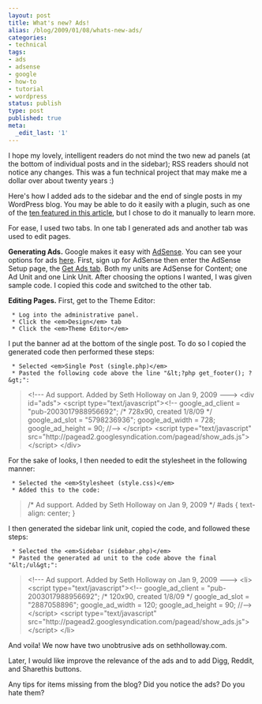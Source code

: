 ```yaml
---
layout: post
title: What's new? Ads!
alias: /blog/2009/01/08/whats-new-ads/
categories:
- technical
tags:
- ads
- adsense
- google
- how-to
- tutorial
- wordpress
status: publish
type: post
published: true
meta:
  _edit_last: '1'
---
```

I hope my lovely, intelligent readers do not mind the two new ad panels (at the bottom of individual posts and in the sidebar); RSS readers should not notice any changes. This was a fun technical project that may make me a dollar over about twenty years :)

Here's how I added ads to the sidebar and the end of single posts in my WordPress blog. You may be able to do it easily with a plugin, such as one of the <a title="Wordpress Plugins for AdSense" href="http://www.quickonlinetips.com/archives/2006/11/10-best-wordpress-plugins-for-google-adsense/" target="_blank">ten featured in this article</a>, but I chose to do it manually to learn more.

For ease, I used two tabs. In one tab I generated ads and another tab was used to edit pages.

<strong>Generating Ads.</strong> Google makes it easy with <a title="Google AdSense" href="https://www.google.com/adsense/" target="_blank">AdSense</a>. You can see your options for ads <a title="AdSense Ad Formats" href="https://www.google.com/adsense/static/en_US/AdFormats.html" target="_blank">here</a>. First, sign up for AdSense then enter the AdSense Setup page, the <a title="Google AdSense Get Ads" href="https://www.google.com/adsense/adsense-products" target="_blank">Get Ads tab</a>. Both my units are AdSense for Content; one Ad Unit and one Link Unit. After choosing the options I wanted, I was given sample code. I copied this code and switched to the other tab.

<strong>Editing Pages.</strong> First, get to the Theme Editor:

	 * Log into the administrative panel.
	 * Click the <em>Design</em> tab
	 * Click the <em>Theme Editor</em>

I put the banner ad at the bottom of the single post. To do so I copied the generated code then performed these steps:

	 * Selected <em>Single Post (single.php)</em>
	 * Pasted the following code above the line "&lt;?php get_footer(); ?&gt;":

<blockquote>&lt;!--- Ad support. Added by Seth Holloway on Jan 9, 2009 ---&gt;
&lt;div id="ads"&gt;
&lt;script type="text/javascript"&gt;&lt;!--
google_ad_client = "pub-2003017988956692";
/* 728x90, created 1/8/09 */
google_ad_slot = "5798236936";
google_ad_width = 728;
google_ad_height = 90;
//--&gt;
&lt;/script&gt;
&lt;script type="text/javascript"
src="http://pagead2.googlesyndication.com/pagead/show_ads.js"&gt;
&lt;/script&gt;
&lt;/div&gt;</blockquote>
For the sake of looks, I then needed to edit the stylesheet in the following manner:

	 * Selected the <em>Stylesheet (style.css)</em>
	 * Added this to the code:

<blockquote>/* Ad support. Added by Seth Holloway on Jan 9, 2009 */
#ads {
text-align: center;
}</blockquote>
I then generated the sidebar link unit, copied the code, and followed these steps:

	 * Selected the <em>Sidebar (sidebar.php)</em>
	 * Pasted the generated ad unit to the code above the final "&lt;/ul&gt;":

<blockquote>&lt;!--- Ad support. Added by Seth Holloway on Jan 9, 2009 ---&gt;
&lt;li&gt;
&lt;script type="text/javascript"&gt;&lt;!--
google_ad_client = "pub-2003017988956692";
/* 120x90, created 1/8/09 */
google_ad_slot = "2887058896";
google_ad_width = 120;
google_ad_height = 90;
//--&gt;
&lt;/script&gt;
&lt;script type="text/javascript"
src="http://pagead2.googlesyndication.com/pagead/show_ads.js"&gt;
&lt;/script&gt;
&lt;/li&gt;</blockquote>
And voila! We now have two unobtrusive ads on sethholloway.com.

Later, I would like improve the relevance of the ads and to add Digg, Reddit, and Sharethis buttons.

Any tips for items missing from the blog? Did you notice the ads? Do you hate them?
